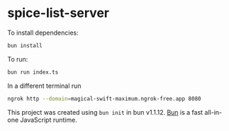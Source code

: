 # spice-list-server

To install dependencies:

```bash
bun install
```

To run:

```bash
bun run index.ts
```

In a different terminal run 
```bash
ngrok http --domain=magical-swift-maximum.ngrok-free.app 8080
```

This project was created using `bun init` in bun v1.1.12. [Bun](https://bun.sh) is a fast all-in-one JavaScript runtime.
